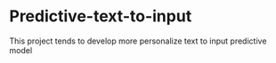 # Predictive-text-to-input
This project tends to develop more personalize text to input predictive model
